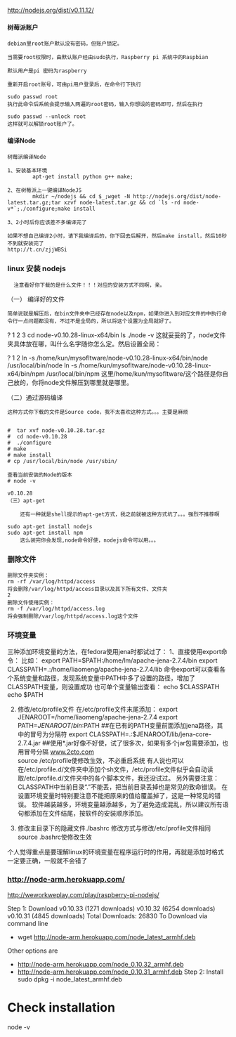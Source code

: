 http://nodejs.org/dist/v0.11.12/

####  树莓派账户

	debian里root账户默认没有密码，但账户锁定。
	
	当需要root权限时，由默认账户经由sudo执行，Raspberry pi 系统中的Raspbian
	
	默认用户是pi 密码为raspberry
	
	重新开启root账号，可由pi用户登录后，在命令行下执行
	
	sudo passwd root
	执行此命令后系统会提示输入两遍的root密码，输入你想设的密码即可，然后在执行
	
	sudo passwd --unlock root
	这样就可以解锁root账户了。



####  编译Node
	树莓派编译Node
	
	1、安装基本环境
	        apt-get install python g++ make;
	
	2、在树莓派上一键编译NodeJS
	        mkdir ~/nodejs && cd $_;wget -N http://nodejs.org/dist/node-latest.tar.gz;tar xzvf node-latest.tar.gz && cd `ls -rd node-v*`;./configure;make install
	
	3、2小时后你应该差不多编译完了
	
	如果不想自己编译2小时，请下我编译后的，你下回去后解开，然后make install，然后10秒不到就安装完了
	http://t.cn/zjjWBSi


### linux 安装 nodejs

	  注意看好你下载的是什么文件！！！对应的安装方式不同啊，亲。

（一） 编译好的文件

    简单说就是解压后，在bin文件夹中已经存在node以及npm，如果你进入到对应文件的中执行命令行一点问题都没有，不过不是全局的，所以将这个设置为全局就好了。

?
1
2
3
cd node-v0.10.28-linux-x64/bin
ls
./node -v
    这就妥妥的了，node文件夹具体放在哪，叫什么名字随你怎么定。然后设置全局：

?
1
2
ln -s /home/kun/mysofltware/node-v0.10.28-linux-x64/bin/node /usr/local/bin/node
ln -s /home/kun/mysofltware/node-v0.10.28-linux-x64/bin/npm /usr/local/bin/npm
    这里/home/kun/mysofltware/这个路径是你自己放的，你将node文件解压到哪里就是哪里。

（二）通过源码编译

    这种方式你下载的文件是Source code，我不太喜欢这种方式。。。主要是麻烦
	
	
	#  tar xvf node-v0.10.28.tar.gz 
	#  cd node-v0.10.28 
	#  ./configure 
	# make 
	# make install 
	# cp /usr/local/bin/node /usr/sbin/ 
	 
	查看当前安装的Node的版本 
	# node -v 
	 
	v0.10.28
	（三）apt-get
	
	    还有一种就是shell提示的apt-get方式，我之前就被这种方式坑了。。。强烈不推荐啊
	
	sudo apt-get install nodejs
	sudo apt-get install npm
	    这么装完你会发现,node命令好使，nodejs命令可以用。。。

### 删除文件

	删除文件夹实例：
	rm -rf /var/log/httpd/access
	将会删除/var/log/httpd/access目录以及其下所有文件、文件夹
	2
	删除文件使用实例：
	rm -f /var/log/httpd/access.log
	将会强制删除/var/log/httpd/access.log这个文件



### 环境变量

三种添加环境变量的方法，在fedora使用jena时都试过了：
1、直接使用export命令：
比如：
export PATH=$PATH:/home/lm/apache-jena-2.7.4/bin
export CLASSPATH=.:/home/liaomeng/apache-jena-2.7.4/lib
命令export可以查看各个系统变量和路径，发现系统变量中PATH中多了设置的路径，增加了CLASSPATH变量，则设置成功
也可单个变量输出查看：
echo $CLASSPATH
echo $PATH
 
2. 修改/etc/profile文件
在/etc/profile文件末尾添加：
export JENAROOT=/home/liaomeng/apache-jena-2.7.4
export PATH=$JENAROOT/bin:$PATH             ##在已有的PATH变量前面添加jena路径，其中的冒号为分隔符
export CLASSPATH=.:$JENAROOT/lib/jena-core-2.7.4.jar        ##使用*.jar好像不好使，试了很多次，如果有多个jar包需要添加，也用冒号分隔
  www.2cto.com  
source /etc/profile使修改生效，不必重启系统
有人说也可以在/etc/profile.d/文件夹中添加个sh文件，/etc/profile文件似乎会自动读取/etc/profile.d/文件夹中的各个脚本文件，我还没试过。
另外需要注意：
CLASSPATH中当前目录“.”不能丢，把当前目录丢掉也是常见的致命错误。
在设置环境变量时特别要注意不能把原来的值给覆盖掉了，这是一种常见的错误。
软件越装越多，环境变量越添越多，为了避免造成混乱，所以建议所有语句都添加在文件结尾，按软件的安装顺序添加。
 
3. 修改主目录下的隐藏文件./bashrc
修改方式与修改/etc/profile文件相同
source .bashrc使修改生效
 
个人觉得重点是要理解linux的环境变量在程序运行时的作用，再就是添加时格式一定要正确，一般就不会错了



### http://node-arm.herokuapp.com/
http://weworkweplay.com/play/raspberry-pi-nodejs/

Step 1: Download
v0.10.33 (1271 downloads)
v0.10.32 (6254 downloads)
v0.10.31 (4845 downloads)
Total Downloads: 26830
To Download via command line
* wget http://node-arm.herokuapp.com/node_latest_armhf.deb

Other options are
* http://node-arm.herokuapp.com/node_0.10.32_armhf.deb
* http://node-arm.herokuapp.com/node_0.10.31_armhf.deb
Step 2: Install
sudo dpkg -i node_latest_armhf.deb
# Check installation
node -v
